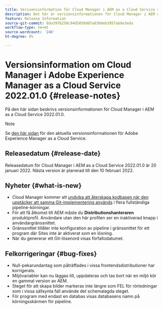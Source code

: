 ```yaml
---
title: Versionsinformation för Cloud Manager i AEM as a Cloud Service version 2022.01.0
description: Det här är versionsinformationen för Cloud Manager i AEM as a Cloud Service release 2022.01.0.
feature: Release Information
source-git-commit: 8da3976250c94d5858d07a83b0eb395fab9a3eda
workflow-type: tm+mt
source-wordcount: '246'
ht-degree: 0%

---
```



# Versionsinformation om Cloud Manager i Adobe Experience Manager as a Cloud Service 2022.01.0 {#release-notes}

På den här sidan beskrivs versionsinformationen för Cloud Manager i AEM as a Cloud Service 2022.01.0.

>[!NOTE]
>
>Se [den här sidan](/help/release-notes/release-notes-cloud/release-notes-current.md) för den aktuella versionsinformationen för Adobe Experience Manager as a Cloud Service.

## Releasedatum {#release-date}

Releasedatum för Cloud Manager i AEM as a Cloud Service 2022.01.0 är 20 januari 2022. Nästa version är planerad till den 10 februari 2022.

## Nyheter {#what-is-new}

* Cloud Manager kommer att [undvika att återskapa kodbasen när den upptäcker att samma Git-implementering används](/help/implementing/cloud-manager/getting-access-to-aem-in-cloud/setting-up-project.md#build-artifact-reuse) i flera fullständiga pipeline-körningar.
* För att få åtkomst till AEM måste du **Distributionshanteraren** produktprofil. Användare utan den här profilen ser en inaktiverad knapp i användargränssnittet.
* Gränssnittet tillåter inte konfiguration av pipeline i gränssnittet för ett program där Sites inte är aktiverat som en lösning.
* När du genererar ett Git-lösenord visas förfallodatumet.

## Felkorrigeringar {#bug-fixes}

* Null-pekarundantag som påträffades i vissa frontendsdistributioner har korrigerats.
* Miljövariabler kan nu läggas till, uppdateras och tas bort när en miljö kör en gammal version av AEM.
* Steget för att skapa bilder markeras inte längre som FEL för rörledningar som i vissa sällsynta fall använde det schemalagda steget.
* För program med endast en databas visas databasens namn på körningsskärmen för pipeline.
